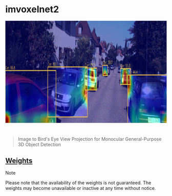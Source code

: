# imvoxelnet2

<p align="center">
  <img src="assets/imvoxelnet2.png" alt="imvoxelnet2" width="1280" height="320" />
</p>

<h1></h1>

> Image to Bird's Eye View Projection for Monocular General-Purpose 3D Object Detection 

## [Weights](https://drive.google.com/drive/folders/1ce1w8c4vzSpj-GNz3PPrfdEepjvrQQDm?usp=sharing)

> [!NOTE]  
> Please note that the availability of the weights is not guaranteed. The weights may become unavailable or inactive at any time without notice.
